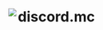 <h1>
    <img align="left" src="https://img.icons8.com/dusk/64/000000/minecraft-logo.png"/>discord.mc
</h1>